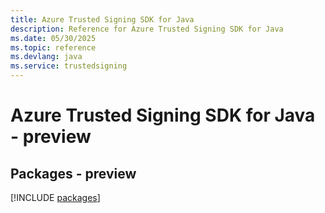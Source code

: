 ```yaml
---
title: Azure Trusted Signing SDK for Java
description: Reference for Azure Trusted Signing SDK for Java
ms.date: 05/30/2025
ms.topic: reference
ms.devlang: java
ms.service: trustedsigning
---
```

# Azure Trusted Signing SDK for Java - preview
## Packages - preview
[!INCLUDE [packages](trusted-signing-index.md)]